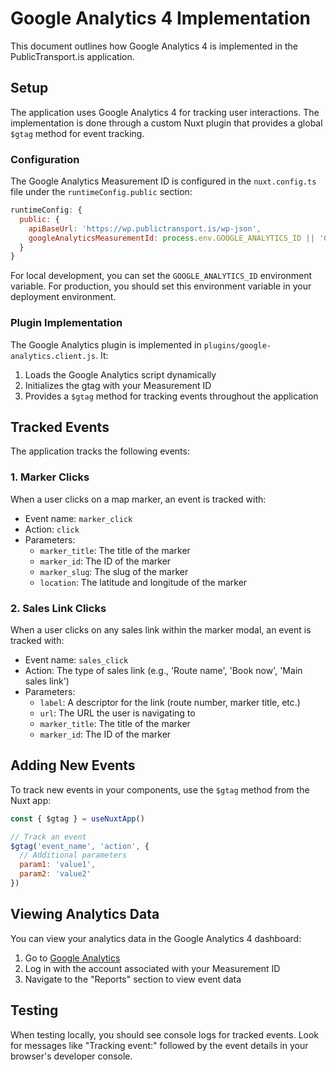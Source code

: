 # Google Analytics 4 Implementation

This document outlines how Google Analytics 4 is implemented in the PublicTransport.is application.

## Setup

The application uses Google Analytics 4 for tracking user interactions. The implementation is done through a custom Nuxt plugin that provides a global `$gtag` method for event tracking.

### Configuration

The Google Analytics Measurement ID is configured in the `nuxt.config.ts` file under the `runtimeConfig.public` section:

```js
runtimeConfig: {
  public: {
    apiBaseUrl: 'https://wp.publictransport.is/wp-json',
    googleAnalyticsMeasurementId: process.env.GOOGLE_ANALYTICS_ID || 'G-XXXXXXXXXX'
  }
}
```

For local development, you can set the `GOOGLE_ANALYTICS_ID` environment variable. For production, you should set this environment variable in your deployment environment.

### Plugin Implementation

The Google Analytics plugin is implemented in `plugins/google-analytics.client.js`. It:

1. Loads the Google Analytics script dynamically
2. Initializes the gtag with your Measurement ID
3. Provides a `$gtag` method for tracking events throughout the application

## Tracked Events

The application tracks the following events:

### 1. Marker Clicks

When a user clicks on a map marker, an event is tracked with:
- Event name: `marker_click`
- Action: `click`
- Parameters:
  - `marker_title`: The title of the marker
  - `marker_id`: The ID of the marker
  - `marker_slug`: The slug of the marker
  - `location`: The latitude and longitude of the marker

### 2. Sales Link Clicks

When a user clicks on any sales link within the marker modal, an event is tracked with:
- Event name: `sales_click`
- Action: The type of sales link (e.g., 'Route name', 'Book now', 'Main sales link')
- Parameters:
  - `label`: A descriptor for the link (route number, marker title, etc.)
  - `url`: The URL the user is navigating to
  - `marker_title`: The title of the marker
  - `marker_id`: The ID of the marker

## Adding New Events

To track new events in your components, use the `$gtag` method from the Nuxt app:

```js
const { $gtag } = useNuxtApp()

// Track an event
$gtag('event_name', 'action', {
  // Additional parameters
  param1: 'value1',
  param2: 'value2'
})
```

## Viewing Analytics Data

You can view your analytics data in the Google Analytics 4 dashboard:

1. Go to [Google Analytics](https://analytics.google.com/)
2. Log in with the account associated with your Measurement ID
3. Navigate to the "Reports" section to view event data

## Testing

When testing locally, you should see console logs for tracked events. Look for messages like "Tracking event:" followed by the event details in your browser's developer console. 